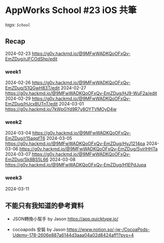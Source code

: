 # AppWorks School #23 iOS 共筆
###### tags: `School`

## Recap
2024-02-23 
https://g0v.hackmd.io/@9MFwWADKQoOFxQv-EmZDug/rJFCOdShp/edit

### week1
2024-02-26
https://g0v.hackmd.io/@9MFwWADKQoOFxQv-EmZDug/S1QGwH83T/edit
2024-02-27
https://g0v.hackmd.io/@9MFwWADKQoOFxQv-EmZDug/HJ9-WuF2a/edit
2024-02-29
https://g0v.hackmd.io/@9MFwWADKQoOFxQv-EmZDug/HJcxBUTnT/edit
2024-03-01
https://g0v.hackmd.io/7kWpGYd9R7y8OYTVMOyD4w

### week2
2024-03-04
https://g0v.hackmd.io/@9MFwWADKQoOFxQv-EmZDug/r15aqqfT6
2024-03-05
https://g0v.hackmd.io/@9MFwWADKQoOFxQv-EmZDug/HyJ1214pa
2024-03-06
https://g0v.hackmd.io/@9MFwWADKQoOFxQv-EmZDug/SyirlHHTa
2024-03-07
https://g0v.hackmd.io/@9MFwWADKQoOFxQv-EmZDug/Sk8BS5L66
2024-03-08
https://g0v.hackmd.io/@9MFwWADKQoOFxQv-EmZDug/H1EPdJupa

### week3
2024-03-11


## 不能只有我知道的參考資料

- JSON轉換小幫手 by Jason
https://app.quicktype.io/

- cocoapods 安裝 by Jason
https://www.notion.so/-jw-/CocoaPods-Udemy-178-2606e887a6144d3aaa04a02d8424aff1?pvs=4 